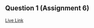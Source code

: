## Question 1 (Assignment 6)

[Live Link](https://webdev-assignment.netlify.app/assignment6/question1/)